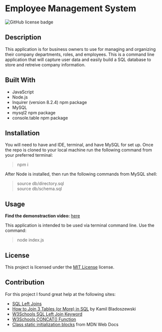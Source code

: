  # Employee Management System

  ![GitHub license badge](https://img.shields.io/badge/License-MIT-yellow.svg)

  ## Description
  This application is for business owners to use for managing and organizing their company departments, roles, and employees. This is a command line application that will capture user data and easily build a SQL database to store and retreive company information.


  ## Built With
  - JavaScript
  - Node.js
  - Inquirer (version 8.2.4) npm package
  - MySQL
  - mysql2 npm package
  - console.table npm package


  ## Installation
  You will need to have and IDE, terminal, and have MySQL for set up. Once the repo is cloned to your local machine run the following command from your preferred terminal:
  > npm i  
  
  After Node is installed, then run the following commands from MySQL shell:
  > source db/directory.sql  
  > source db/schema.sql  

  ## Usage

  **Find the demonstraction video:** [here](https://drive.google.com/file/d/1roIEkvx8ostYci4kIMa6Z0sGg60ctVoq/view)  

  This application is intended to be used via terminal command line. Use the command:  
  > node index.js
  

  ## License
  This project is licensed under the [MIT License](https://opensource.org/licenses/MIT) license.
  

  ## Contribution
  For this project I found great help at the following sites:
  - [SQL Left Joins](https://www.tutorialspoint.com/sql/sql-left-joins.htm)
  - [How to Join 3 Tables (or More) in SQL](https://learnsql.com/blog/how-to-join-3-tables-or-more-in-sql/) by Kamil Bladoszewski
  - [W3Schools SQL Left Join Keyword](https://www.w3schools.com/sql/sql_join_left.asp)
  - [W3Schools CONCAT() Function](https://www.w3schools.com/sql/func_mysql_concat.asp)
  - [Class static initialization blocks](https://developer.mozilla.org/en-US/docs/Web/JavaScript/Reference/Classes/Class_static_initialization_blocks) from MDN Web Docs